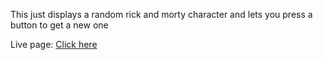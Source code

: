 This just displays a random rick and morty character and lets you press a button to get a new one


Live page: [Click here](https://frreri.github.io/random-rick-n-morty/)
